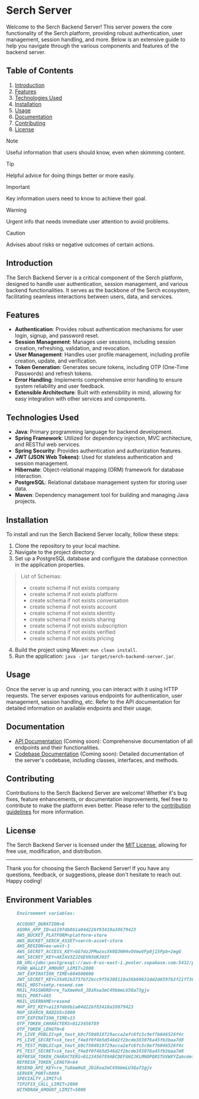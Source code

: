 # Serch Server
Welcome to the Serch Backend Server! This server powers the core functionality of the Serch platform, providing robust authentication, user management, session handling, and more. Below is an extensive guide to help you navigate through the various components and features of the backend server.

## Table of Contents
1. [Introduction](#introduction)
2. [Features](#features)
3. [Technologies Used](#technologies-used)
4. [Installation](#installation)
5. [Usage](#usage)
6. [Documentation](#documentation)
7. [Contributing](#contributing)
8. [License](#license)

> [!NOTE]
> Useful information that users should know, even when skimming content.

> [!TIP]
> Helpful advice for doing things better or more easily.

> [!IMPORTANT]
> Key information users need to know to achieve their goal.

> [!WARNING]
> Urgent info that needs immediate user attention to avoid problems.

> [!CAUTION]
> Advises about risks or negative outcomes of certain actions.

## Introduction
The Serch Backend Server is a critical component of the Serch platform, designed to handle user authentication, session management, and various backend functionalities. It serves as the backbone of the Serch ecosystem, facilitating seamless interactions between users, data, and services.

## Features
- **Authentication**: Provides robust authentication mechanisms for user login, signup, and password reset.
- **Session Management**: Manages user sessions, including session creation, refreshing, validation, and revocation.
- **User Management**: Handles user profile management, including profile creation, update, and verification.
- **Token Generation**: Generates secure tokens, including OTP (One-Time Passwords) and refresh tokens.
- **Error Handling**: Implements comprehensive error handling to ensure system reliability and user feedback.
- **Extensible Architecture**: Built with extensibility in mind, allowing for easy integration with other services and components.

## Technologies Used
- **Java**: Primary programming language for backend development.
- **Spring Framework**: Utilized for dependency injection, MVC architecture, and RESTful web services.
- **Spring Security**: Provides authentication and authorization features.
- **JWT (JSON Web Tokens)**: Used for stateless authentication and session management.
- **Hibernate**: Object-relational mapping (ORM) framework for database interaction.
- **PostgreSQL**: Relational database management system for storing user data.
- **Maven**: Dependency management tool for building and managing Java projects.

## Installation
To install and run the Serch Backend Server locally, follow these steps:

1. Clone the repository to your local machine.
2. Navigate to the project directory.
3. Set up a PostgreSQL database and configure the database connection in the application properties.
> List of Schemas:
> - create schema if not exists company
> - create schema if not exists platform
> - create schema if not exists conversation 
> - create schema if not exists account 
> - create schema if not exists identity 
> - create schema if not exists sharing 
> - create schema if not exists subscription 
> - create schema if not exists verified 
> - create schema if not exists pricing
4. Build the project using Maven: `mvn clean install`.
5. Run the application: `java -jar target/serch-backend-server.jar`.

## Usage
Once the server is up and running, you can interact with it using HTTP requests. The server exposes various endpoints for authentication, user management, session handling, etc. Refer to the API documentation for detailed information on available endpoints and their usage.

## Documentation
- [API Documentation](#) (Coming soon): Comprehensive documentation of all endpoints and their functionalities.
- [Codebase Documentation](#) (Coming soon): Detailed documentation of the server's codebase, including classes, interfaces, and methods.

## Contributing
Contributions to the Serch Backend Server are welcome! Whether it's bug fixes, feature enhancements, or documentation improvements, feel free to contribute to make the platform even better. Please refer to the [contribution guidelines](CONTRIBUTING.md) for more information.

## License
The Serch Backend Server is licensed under the [MIT License](LICENSE), allowing for free use, modification, and distribution.

---

Thank you for choosing the Serch Backend Server! If you have any questions, feedback, or suggestions, please don't hesitate to reach out. Happy coding!

## Environment Variables
```markdown
    Environment variables:

    ACCOUNT_DURATION=6
    AGORA_APP_ID=a1197db8b1a04d22bf83410a38679423
    AWS_BUCKET_PLATFORM=platform-store
    AWS_BUCKET_SERCH_ASSET=serch-asset-store
    AWS_REGION=eu-west-1
    AWS_SECRET_ACCESS_KEY=GG7dzJPMwzxcXk0D3NH4vOVmwVFp0j15Ppb+2mgG
    AWS_SECRET_KEY=AKIAV3ZJZGEVN3UKJO3T
    DB_URL=jdbc:postgresql://aws-0-us-east-1.pooler.supabase.com:5432/postgres?user=postgres.fwnjtqieqvuowbuschhs&password=iamEvaristus
    FUND_WALLET_AMOUNT_LIMIT=2000
    JWT_EXPIRATION_TIME=604800000
    JWT_SECRET_KEY=35d82b3737b72bcc9f56308110a36b60631dd2d6597b3f21f7363dde9a8c294cd79640b8ea4f687f9b31a132e4cd947a433d504f68ffa808851ade5b4da49d69
    MAIL_HOST=smtp.resend.com
    MAIL_PASSWORD=re_TuXmeHo8_JDiKoa3mC49bbmLU3Qa73gjv
    MAIL_PORT=465
    MAIL_USERNAME=resend
    MAP_API_KEY=a1197db8b1a04d22bf83410a38679423
    MAP_SEARCH_RADIUS=5000
    OTP_EXPIRATION_TIME=15
    OTP_TOKEN_CHARACTERS=0123456789
    OTP_TOKEN_LENGTH=6
    PS_LIVE_PUBLIC=pk_test_b9c750d818729acca2efc6fc3c9ef7b046526f4c
    PS_LIVE_SECRET=sk_test_f4e8f0f4b5d546d2f2bcde383076a45fb3baa7d8
    PS_TEST_PUBLIC=pk_test_b9c750d818729acca2efc6fc3c9ef7b046526f4c
    PS_TEST_SECRET=sk_test_f4e8f0f4b5d546d2f2bcde383076a45fb3baa7d8
    REFRESH_TOKEN_CHARACTERS=0123456789ABCDEFGHIJKLMNOPQRSTUVWXYZabcdefghijklmnopqrstuvwxyz
    REFRESH_TOKEN_LENGTH=64
    RESEND_API_KEY=re_TuXmeHo8_JDiKoa3mC49bbmLU3Qa73gjv
    SERVER_PORT=8080
    SPECIALTY_LIMIT=5
    TIP2FIX_CALL_LIMIT=2000
    WITHDRAW_AMOUNT_LIMIT=5000
```